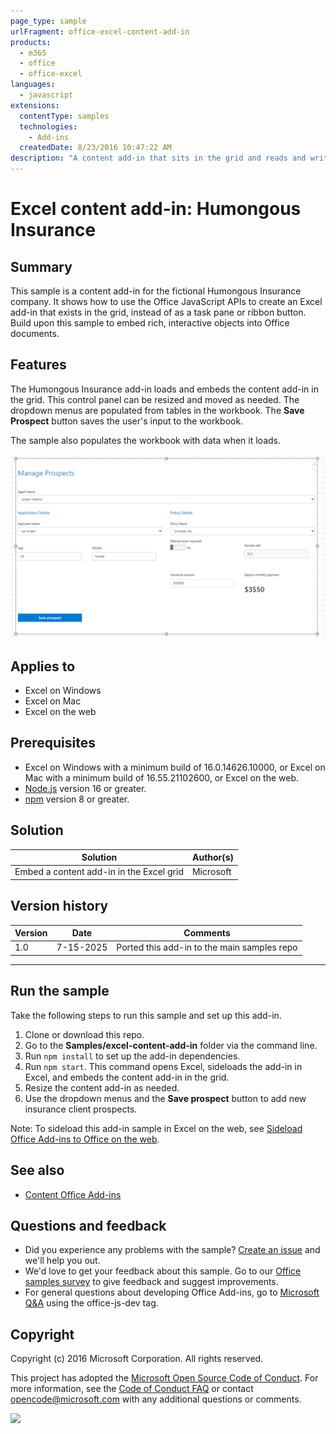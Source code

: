 ```yaml
---
page_type: sample
urlFragment: office-excel-content-add-in
products:
  - m365
  - office
  - office-excel
languages:
  - javascript
extensions:
  contentType: samples
  technologies:
    - Add-ins
  createdDate: 8/23/2016 10:47:22 AM
description: "A content add-in that sits in the grid and reads and writes workbook data."
---
```


# Excel content add-in: Humongous Insurance

## Summary

This sample is a content add-in for the fictional Humongous Insurance company. It shows how to use the Office JavaScript APIs to create an Excel add-in that exists in the grid, instead of as a task pane or ribbon button. Build upon this sample to embed rich, interactive objects into Office documents.

## Features

The Humongous Insurance add-in loads and embeds the content add-in in the grid. This control panel can be resized and moved as needed. The dropdown menus are populated from tables in the workbook. The **Save Prospect** button saves the user's input to the workbook.

The sample also populates the workbook with data when it loads.

![Screenshot of the Humongous Insurance Excel content add-in interface.](images/content-add-in.png)

## Applies to

- Excel on Windows
- Excel on Mac
- Excel on the web

## Prerequisites

- Excel on Windows with a minimum build of 16.0.14626.10000, or Excel on Mac with a minimum build of 16.55.21102600, or Excel on the web.
- [Node.js](https://nodejs.org/) version 16 or greater.
- [npm](https://docs.npmjs.com/downloading-and-installing-node-js-and-npm) version 8 or greater.

## Solution

Solution | Author(s)
---------|----------
Embed a content add-in in the Excel grid | Microsoft

## Version history

Version  | Date | Comments
---------| -----| --------
1.0 | 7-15-2025 | Ported this add-in to the main samples repo

----------

## Run the sample

Take the following steps to run this sample and set up this add-in.

1. Clone or download this repo.
1. Go to the **Samples/excel-content-add-in** folder via the command line.
1. Run `npm install` to set up the add-in dependencies.
1. Run `npm start`. This command opens Excel, sideloads the add-in in Excel, and embeds the content add-in in the grid.
1. Resize the content add-in as needed.
1. Use the dropdown menus and the **Save prospect** button to add new insurance client prospects.

Note: To sideload this add-in sample in Excel on the web, see [Sideload Office Add-ins to Office on the web](https://learn.microsoft.com/office/dev/add-ins/testing/sideload-office-add-ins-for-testing).

## See also

- [Content Office Add-ins](https://learn.microsoft.com/office/dev/add-ins/design/content-add-ins)

## Questions and feedback

- Did you experience any problems with the sample? [Create an issue](https://github.com/OfficeDev/Office-Add-in-samples/issues/new/choose) and we'll help you out.
- We'd love to get your feedback about this sample. Go to our [Office samples survey](https://aka.ms/OfficeSamplesSurvey) to give feedback and suggest improvements.
- For general questions about developing Office Add-ins, go to [Microsoft Q&A](https://learn.microsoft.com/answers/topics/office-js-dev.html) using the office-js-dev tag.

## Copyright

Copyright (c) 2016 Microsoft Corporation. All rights reserved.

This project has adopted the [Microsoft Open Source Code of Conduct](https://opensource.microsoft.com/codeofconduct/). For more information, see the [Code of Conduct FAQ](https://opensource.microsoft.com/codeofconduct/faq/) or contact [opencode@microsoft.com](mailto:opencode@microsoft.com) with any additional questions or comments.

<img src="https://pnptelemetry.azurewebsites.net/pnp-officeaddins/samples/excel-content-add-in" />
